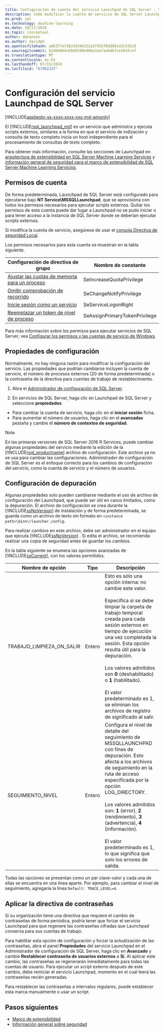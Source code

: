 ```yaml
---
title: Configuración de cuenta del servicio Launchpad de SQL Server - SQL Server Machine Learning Services
description: Cómo modificar la cuenta de servicio de SQL Server Launchpad usa para la ejecución de scripts externos en SQL Server.
ms.prod: sql
ms.technology: machine-learning
ms.date: 10/17/2018
ms.topic: conceptual
author: dphansen
ms.author: davidph
ms.openlocfilehash: ad6377e73633d34b322e5f455f0dd08143c53529
ms.sourcegitcommit: b2464064c0566590e486a3aafae6d67ce2645cef
ms.translationtype: MT
ms.contentlocale: es-ES
ms.lasthandoff: 07/15/2019
ms.locfileid: "67962337"
---
```

# <a name="sql-server-launchpad-service-configuration"></a>Configuración del servicio Launchpad de SQL Server
[!INCLUDE[appliesto-ss-xxxx-xxxx-xxx-md-winonly](../../includes/appliesto-ss-xxxx-xxxx-xxx-md-winonly.md)]

El [!INCLUDE[rsql_launchpad_md](../../includes/rsql-launchpad-md.md)] es un servicio que administra y ejecuta scripts externos, similares a la forma en que el servicio de indización y consulta de texto completo inicia un host independiente para el procesamiento de consultas de texto completo.

Para obtener más información, consulte las secciones de Launchpad en [arquitectura de extensibilidad en SQL Server Machine Learning Services](../../advanced-analytics/concepts/extensibility-framework.md#launchpad) y [información general de seguridad para el marco de extensibilidad de SQL Server Machine Learning Servicios](../../advanced-analytics/concepts/security.md#launchpad).

## <a name="account-permissions"></a>Permisos de cuenta

De forma predeterminada, Launchpad de SQL Server está configurado para ejecutarse bajo **NT Service\MSSQLLaunchpad**, que se aprovisiona con todos los permisos necesarios para ejecutar scripts externos. Quitar los permisos de esta cuenta puede dar lugar a Launchpad no se pudo iniciar o para tener acceso a la instancia de SQL Server donde se deberían ejecutar scripts externos.

Si modifica la cuenta de servicio, asegúrese de usar el [consola Directiva de seguridad Local](https://docs.microsoft.com/windows/security/threat-protection/security-policy-settings/how-to-configure-security-policy-settings).

Los permisos necesarios para esta cuenta se muestran en la tabla siguiente.

| Configuración de directiva de grupo | Nombre de constante |
|----------------------|---------------|
| [Ajustar las cuotas de memoria para un proceso](https://docs.microsoft.com/windows/security/threat-protection/security-policy-settings/adjust-memory-quotas-for-a-process) | SeIncreaseQuotaPrivilege | 
| [Omitir comprobación de recorrido](https://docs.microsoft.com/windows/security/threat-protection/security-policy-settings/bypass-traverse-checking) | SeChangeNotifyPrivilege | 
| [Inicie sesión como un servicio](https://docs.microsoft.com/windows/security/threat-protection/security-policy-settings/log-on-as-a-service) | SeServiceLogonRight | 
| [Reemplazar un token de nivel de proceso](https://docs.microsoft.com/windows/security/threat-protection/security-policy-settings/replace-a-process-level-token) | SeAssignPrimaryTokenPrivilege | 

Para más información sobre los permisos para ejecutar servicios de SQL Server, vea [Configurar los permisos y las cuentas de servicio de Windows](../../database-engine/configure-windows/configure-windows-service-accounts-and-permissions.md).

<a name="bkmk_ChangingConfig"></a> 

## <a name="configuration-properties"></a>Propiedades de configuración

Normalmente, no hay ninguna razón para modificar la configuración del servicio. Las propiedades que podrían cambiarse incluyen la cuenta de servicio, el número de procesos externos (20 de forma predeterminada) o la contraseña de la directiva para cuentas de trabajo de restablecimiento.

1. Abra el [Administrador de configuración de SQL Server](../../relational-databases/sql-server-configuration-manager.md).

2. En servicios de SQL Server, haga clic en Launchpad de SQL Server y seleccione **propiedades**.
  + Para cambiar la cuenta de servicio, haga clic en el **iniciar sesión** ficha.
  + Para aumentar el número de usuarios, haga clic en el **avanzadas** pestaña y cambie el **número de contextos de seguridad**.

> [!Note]
> En las primeras versiones de SQL Server 2016 R Services, puede cambiar algunas propiedades del servicio mediante la edición de la [!INCLUDE[rsql_productname](../../includes/rsql-productname-md.md)] archivo de configuración. Este archivo ya no se usa para cambiar las configuraciones. Administrador de configuración de SQL Server es el enfoque correcto para los cambios de configuración del servicio, como la cuenta de servicio y el número de usuarios.

## <a name="debug-settings"></a>Configuración de depuración

Algunas propiedades solo pueden cambiarse mediante el uso de archivo de configuración del Launchpad, que puede ser útil en casos limitados, como la depuración. El archivo de configuración se crea durante la [!INCLUDE[ssNoVersion](../../includes/ssnoversion-md.md)] de instalación y de forma predeterminada, se guarda como un archivo de texto sin formato en `<instance path>\binn\rlauncher.config`.

Para realizar cambios en este archivo, debe ser administrador en el equipo que ejecuta [!INCLUDE[ssNoVersion](../../includes/ssnoversion-md.md)] . Si edita el archivo, se recomienda realizar una copia de seguridad antes de guardar los cambios.

En la tabla siguiente se enumera las opciones avanzadas de [!INCLUDE[ssCurrent](../../includes/sscurrent-md.md)], con los valores permitidos.

|**Nombre de opción**|**Tipo**|**Descripción**|
|----|----|----|
|TRABAJO\_LIMPIEZA\_ON\_SALIR|Entero |Esto es sólo una opción interna: no cambie este valor. </br></br>Especifica si se debe limpiar la carpeta de trabajo temporal creada para cada sesión externos en tiempo de ejecución una vez completada la sesión. Esta opción resulta útil para la depuración. </br></br>Los valores admitidos son **0** (deshabilitado) o **1** (habilitado). </br></br>El valor predeterminado es 1, se eliminan los archivos de registro de significado al salir.|
|SEGUIMIENTO\_NIVEL|Entero |Configura el nivel de detalle del seguimiento de MSSQLLAUNCHPAD con fines de depuración. Esto afecta a los archivos de seguimiento en la ruta de acceso especificada por la opción LOG_DIRECTORY. </br></br>Los valores admitidos son: **1** (error), **2** (rendimiento), **3** (advertencia), **4** (información). </br></br>El valor predeterminado es 1, lo que significa que solo los errores de salida.|

Todas las opciones se presentan como un par clave-valor y cada una de ellas se encuentra en una línea aparte. Por ejemplo, para cambiar el nivel de seguimiento, agregaría la línea `Default: TRACE_LEVEL=4`.

<a name="bkmk_EnforcePolicy"></a>

## <a name="enforcing-password-policy"></a>Aplicar la directiva de contraseñas

Si su organización tiene una directiva que requiere el cambio de contraseñas de forma periódica, podría tener que forzar el servicio Launchpad para que regenere las contraseñas cifradas que Launchpad conserva para sus cuentas de trabajo.

Para habilitar esta opción de configuración y forzar la actualización de las contraseñas, abra el panel **Propiedades** del servicio Launchpad en el Administrador de configuración de SQL Server, haga clic en **Avanzado** y cambie **Restablecer contraseña de usuarios externos** a **Sí**. Al aplicar este cambio, las contraseñas se regenerarán inmediatamente para todas las cuentas de usuario. Para ejecutar un script externo después de este cambio, debe reiniciar el servicio Launchpad, momento en el cual leerá las contraseñas recién generadas.

Para restablecer las contraseñas a intervalos regulares, puede establecer esta marca manualmente o usar un script.

## <a name="next-steps"></a>Pasos siguientes

+ [Marco de extensibilidad](../concepts/extensibility-framework.md)
+ [Información general sobre seguridad](../concepts/security.md)
